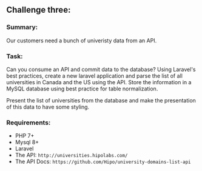## Challenge three:

### Summary:

Our customers need a bunch of univeristy data from an API.

### Task:

Can you consume an API and commit data to the database?
Using Laravel's best practices, create a new laravel application and parse the list of all universities in Canada and the US using the API.
Store the information in a MySQL database using best practice for table normalization.

Present the list of universities from the database and make the presentation of this data to have some styling.

### Requirements:

- PHP 7+
- Mysql 8+
- Laravel
- The API: `http://universities.hipolabs.com/`
- The API Docs: `https://github.com/Hipo/university-domains-list-api`

